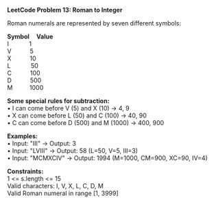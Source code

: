 **LeetCode Problem 13: Roman to Integer**

Roman numerals are represented by seven different symbols:

**Symbol&nbsp;&nbsp;&nbsp;&nbsp;&nbsp;Value** <br>
I&nbsp;&nbsp;&nbsp;&nbsp;&nbsp;&nbsp;&nbsp;&nbsp;&nbsp;&nbsp;&nbsp;&nbsp;1 <br>
V&nbsp;&nbsp;&nbsp;&nbsp;&nbsp;&nbsp;&nbsp;&nbsp;&nbsp;&nbsp;&nbsp;5 <br>
X&nbsp;&nbsp;&nbsp;&nbsp;&nbsp;&nbsp;&nbsp;&nbsp;&nbsp;&nbsp;&nbsp;10 <br>
L&nbsp;&nbsp;&nbsp;&nbsp;&nbsp;&nbsp;&nbsp;&nbsp;&nbsp;&nbsp;&nbsp;&nbsp;50 <br>
C&nbsp;&nbsp;&nbsp;&nbsp;&nbsp;&nbsp;&nbsp;&nbsp;&nbsp;&nbsp;&nbsp;100 <br>
D&nbsp;&nbsp;&nbsp;&nbsp;&nbsp;&nbsp;&nbsp;&nbsp;&nbsp;&nbsp;&nbsp;500 <br>
M&nbsp;&nbsp;&nbsp;&nbsp;&nbsp;&nbsp;&nbsp;&nbsp;&nbsp;&nbsp;1000 


**Some special rules for subtraction:** <br>
• I can come before V (5) and X (10) → 4, 9 <br>
• X can come before L (50) and C (100) → 40, 90 <br>
• C can come before D (500) and M (1000) → 400, 900 

**Examples:** <br>
• Input: "III" → Output: 3 <br>
• Input: "LVIII" → Output: 58 (L=50, V=5, III=3) <br>
• Input: "MCMXCIV" → Output: 1994 (M=1000, CM=900, XC=90, IV=4) 

**Constraints:**  <br>
1 <= s.length <= 15  <br>
Valid characters: I, V, X, L, C, D, M  <br>
Valid Roman numeral in range [1, 3999]
